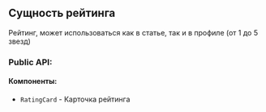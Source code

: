 ## Cущность рейтинга
Рейтинг, может использоваться как в статье, так и в профиле (от 1 до 5 звезд)

### Public API:

#### Компоненты:

- `RatingCard` - Карточка рейтинга



